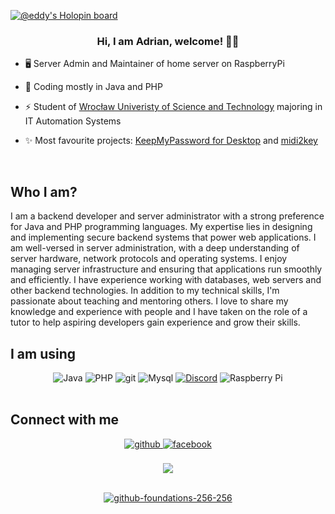   [![@eddy's Holopin board](https://holopin.io/api/user/board?user=eddy)](https://holopin.io/@eddy)
### <div align="center">Hi, I am Adrian, welcome! 👨‍💻</div>

- 🖥️ Server Admin and Maintainer of home server on RaspberryPi
  

- 🌱 Coding mostly in Java and PHP
  

- ⚡ Student of [Wrocław Univeristy of Science and Technology](https://pwr.edu.pl/en/) majoring in IT Automation Systems


- ✨ Most favourite projects: [KeepMyPassword for Desktop](https://github.com/xEdziu/KeepMyPassword-Desktop) and [midi2key](https://github.com/xEdziu/midi2key)
  

<br/>

## Who I am?

I am a backend developer and server administrator with a strong preference for Java and PHP programming languages. My expertise lies in designing and implementing secure backend systems that power web applications. I am well-versed in server administration, with a deep understanding of server hardware, network protocols and operating systems. I enjoy managing server infrastructure and ensuring that applications run smoothly and efficiently. I have experience working with databases, web servers and other backend technologies. In addition to my technical skills, I'm passionate about teaching and mentoring others. I love to share my knowledge and experience with people and I have taken on the role of a tutor to help aspiring developers gain experience and grow their skills. 

## I am using
<div align="center">
  <img alt="Java" src="https://img.shields.io/badge/Java-ED8B00?style=for-the-badge&logo=java&logoColor=white" />
  <img alt="PHP" src="https://img.shields.io/badge/PHP-777BB4?style=for-the-badge&logo=php&logoColor=white" />
  <img alt="git" src="https://img.shields.io/badge/-Git-F05032?style=for-the-badge&logo=git&logoColor=white" />
  <img alt="Mysql" src="https://img.shields.io/badge/MySQL-00000F?style=for-the-badge&logo=mysql&logoColor=white" />
  <a href="https://discordapp.com/users/240841326386610177/"><img alt="Discord" src="https://img.shields.io/badge/Discord-7289DA?style=for-the-badge&logo=discord&logoColor=white" /></a>
  <img alt="Raspberry Pi" src="https://img.shields.io/badge/Raspberry Pi 5-A22846?style=for-the-badge&logo=raspberrypi&logoColor=white" />
</div>

<br/>  


## Connect with me  
<div align="center">
<a href="https://github.com/xEdziu" target="_blank">
<img src=https://img.shields.io/badge/github-%2324292e.svg?&style=for-the-badge&logo=github&logoColor=white alt=github style="margin-bottom: 5px;" />
</a>
</a>
<a href="https://www.facebook.com/adrian.goral.6" target="_blank">
<img src=https://img.shields.io/badge/facebook-%232E87FB.svg?&style=for-the-badge&logo=facebook&logoColor=white alt=facebook style="margin-bottom: 5px;" />
</a>  
</div>
<br/> 
<div align="center">
            <a href="https://github.com/sponsors/xEdziu" target="_blank" style="display: inline-block;">
                <img
                    src="https://img.shields.io/badge/Sponsor-Github-d360a3"
                    align="center"
                />
            </a></div>
<br />

<div align="center">
  
[![github-foundations-256-256](https://github.com/user-attachments/assets/61b1a972-2d8b-4f6d-bd69-65213d3daf97)](https://www.credly.com/badges/62ce5b2a-251d-4700-8056-b77a4fe33390/)

</div>
  

